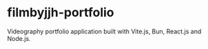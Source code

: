 # filmbyjjh-portfolio
Videography portfolio application built with Vite.js, Bun, React.js and Node.js.
